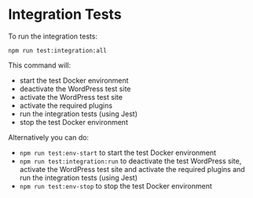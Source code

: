 # Integration Tests

To run the integration tests: 
```
npm run test:integration:all
```

This command will:
 - start the test Docker environment
 - deactivate the WordPress test site
 - activate the WordPress test site
 - activate the required plugins
 - run the integration tests (using Jest)
 - stop the test Docker environment

Alternatively you can do:

- `npm run test:env-start` to start the test Docker environment
- `npm run test:integration:run` to deactivate the test WordPress site, activate the WordPress test site and activate the required plugins and run the integration tests (using Jest)
- `npm run test:env-stop` to stop the test Docker environment
